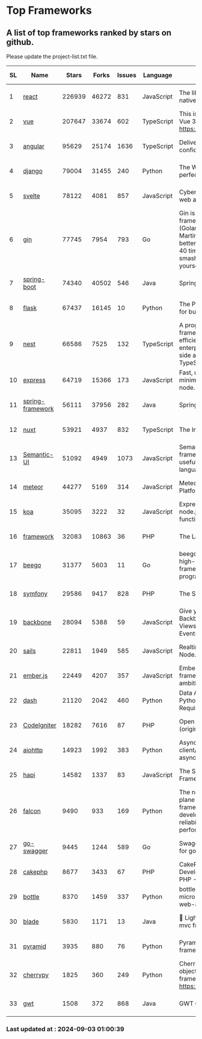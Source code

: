 # Top Frameworks
## A list of top frameworks ranked by stars on github.  
Please update the project-list.txt file.

| SL| Name  | Stars| Forks| Issues | Language | Description | Last Commit |
| --| ------| -----| ---- | ------ | -------- | ----------- | ----------- |
| 1 | [react](https://github.com/facebook/react) | 226939 | 46272 | 831 | JavaScript | The library for web and native user interfaces. | 2024-08-30 19:11:57 |
| 2 | [vue](https://github.com/vuejs/vue) | 207647 | 33674 | 602 | TypeScript | This is the repo for Vue 2. For Vue 3, go to https://github.com/vuejs/core | 2024-06-14 12:52:12 |
| 3 | [angular](https://github.com/angular/angular) | 95629 | 25174 | 1636 | TypeScript | Deliver web apps with confidence 🚀 | 2024-08-30 18:12:25 |
| 4 | [django](https://github.com/django/django) | 79004 | 31455 | 240 | Python | The Web framework for perfectionists with deadlines. | 2024-09-02 15:00:55 |
| 5 | [svelte](https://github.com/sveltejs/svelte) | 78122 | 4081 | 857 | JavaScript | Cybernetically enhanced web apps | 2024-09-02 14:59:21 |
| 6 | [gin](https://github.com/gin-gonic/gin) | 77745 | 7954 | 793 | Go | Gin is a HTTP web framework written in Go (Golang). It features a Martini-like API with much better performance -- up to 40 times faster. If you need smashing performance, get yourself some Gin. | 2024-08-24 06:16:30 |
| 7 | [spring-boot](https://github.com/spring-projects/spring-boot) | 74340 | 40502 | 546 | Java | Spring Boot | 2024-09-02 03:08:12 |
| 8 | [flask](https://github.com/pallets/flask) | 67437 | 16145 | 10 | Python | The Python micro framework for building web applications. | 2024-09-01 16:04:14 |
| 9 | [nest](https://github.com/nestjs/nest) | 66586 | 7525 | 132 | TypeScript | A progressive Node.js framework for building efficient, scalable, and enterprise-grade server-side applications with TypeScript/JavaScript 🚀 | 2024-08-30 07:03:38 |
| 10 | [express](https://github.com/expressjs/express) | 64719 | 15366 | 173 | JavaScript | Fast, unopinionated, minimalist web framework for node. | 2024-08-23 20:39:13 |
| 11 | [spring-framework](https://github.com/spring-projects/spring-framework) | 56111 | 37956 | 282 | Java | Spring Framework | 2024-09-02 16:18:10 |
| 12 | [nuxt](https://github.com/nuxt/nuxt) | 53921 | 4937 | 832 | TypeScript | The Intuitive Vue Framework. | 2024-09-02 21:03:47 |
| 13 | [Semantic-UI](https://github.com/Semantic-Org/Semantic-UI) | 51092 | 4949 | 1073 | JavaScript | Semantic is a UI component framework based around useful principles from natural language. | 2023-01-11 17:05:32 |
| 14 | [meteor](https://github.com/meteor/meteor) | 44277 | 5169 | 314 | JavaScript | Meteor, the JavaScript App Platform | 2024-09-02 20:58:48 |
| 15 | [koa](https://github.com/koajs/koa) | 35095 | 3222 | 32 | JavaScript | Expressive middleware for node.js using ES2017 async functions | 2024-08-31 18:23:31 |
| 16 | [framework](https://github.com/laravel/framework) | 32083 | 10863 | 36 | PHP | The Laravel Framework. | 2024-09-02 14:58:12 |
| 17 | [beego](https://github.com/beego/beego) | 31377 | 5603 | 11 | Go | beego is an open-source, high-performance web framework for the Go programming language. | 2024-09-02 06:14:33 |
| 18 | [symfony](https://github.com/symfony/symfony) | 29586 | 9417 | 828 | PHP | The Symfony PHP framework | 2024-09-02 15:39:49 |
| 19 | [backbone](https://github.com/jashkenas/backbone) | 28094 | 5388 | 59 | JavaScript | Give your JS App some Backbone with Models, Views, Collections, and Events | 2024-09-02 12:55:04 |
| 20 | [sails](https://github.com/balderdashy/sails) | 22811 | 1949 | 585 | JavaScript | Realtime MVC Framework for Node.js | 2024-05-17 22:00:56 |
| 21 | [ember.js](https://github.com/emberjs/ember.js) | 22449 | 4207 | 357 | JavaScript | Ember.js - A JavaScript framework for creating ambitious web applications | 2024-08-28 13:44:00 |
| 22 | [dash](https://github.com/plotly/dash) | 21120 | 2042 | 460 | Python | Data Apps & Dashboards for Python. No JavaScript Required. | 2024-08-28 14:25:29 |
| 23 | [CodeIgniter](https://github.com/bcit-ci/CodeIgniter) | 18282 | 7616 | 87 | PHP | Open Source PHP Framework (originally from EllisLab) | 2024-03-20 03:51:42 |
| 24 | [aiohttp](https://github.com/aio-libs/aiohttp) | 14923 | 1992 | 383 | Python | Asynchronous HTTP client/server framework for asyncio and Python | 2024-09-02 21:47:45 |
| 25 | [hapi](https://github.com/hapijs/hapi) | 14582 | 1337 | 83 | JavaScript | The Simple, Secure Framework Developers Trust | 2024-07-04 00:48:01 |
| 26 | [falcon](https://github.com/falconry/falcon) | 9490 | 933 | 169 | Python | The no-magic web data plane API and microservices framework for Python developers, with a focus on reliability, correctness, and performance at scale. | 2024-09-01 20:24:05 |
| 27 | [go-swagger](https://github.com/go-swagger/go-swagger) | 9445 | 1244 | 589 | Go | Swagger 2.0 implementation for go | 2024-05-13 17:21:38 |
| 28 | [cakephp](https://github.com/cakephp/cakephp) | 8677 | 3433 | 67 | PHP | CakePHP: The Rapid Development Framework for PHP - Official Repository | 2024-08-29 08:59:53 |
| 29 | [bottle](https://github.com/bottlepy/bottle) | 8370 | 1459 | 337 | Python | bottle.py is a fast and simple micro-framework for python web-applications. | 2024-01-03 22:31:48 |
| 30 | [blade](https://github.com/lets-blade/blade) | 5830 | 1171 | 13 | Java | :rocket: Lightning fast and elegant mvc framework for Java8 | 2024-06-17 01:05:35 |
| 31 | [pyramid](https://github.com/Pylons/pyramid) | 3935 | 880 | 76 | Python | Pyramid - A Python web framework | 2024-06-10 16:09:42 |
| 32 | [cherrypy](https://github.com/cherrypy/cherrypy) | 1825 | 360 | 249 | Python | CherryPy is a pythonic, object-oriented HTTP framework.      https://cherrypy.dev | 2024-08-31 10:29:14 |
| 33 | [gwt](https://github.com/gwtproject/gwt) | 1508 | 372 | 868 | Java | GWT Open Source Project | 2024-08-26 22:10:05 |

### Last updated at : 2024-09-03 01:00:39
